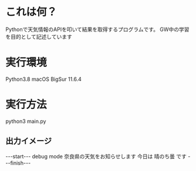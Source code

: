 # これは何？
Pythonで天気情報のAPIを叩いて結果を取得するプログラムです。
GW中の学習を目的として記述しています

# 実行環境
Python3.8
macOS BigSur 11.6.4

# 実行方法
python3 main.py

## 出力イメージ
---start---
debug mode
奈良県の天気をお知らせします
今日は 晴のち曇 です
---finish---